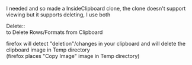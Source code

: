 I needed and so made a InsideClipboard clone, the clone doesn't support viewing but it supports deleting, I use both

Delete::<br>
to Delete Rows/Formats from Clipboard

firefox will detect "deletion"/changes in your clipboard and will delete the clipboard image in Temp directory<br>
(firefox places "Copy Image" image in Temp directory)